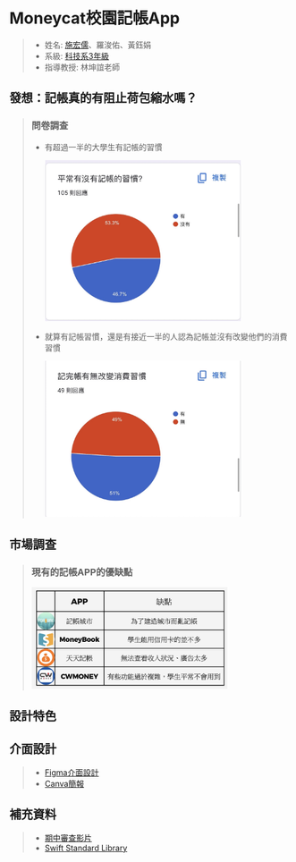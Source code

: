 # Moneycat校園記帳App
>* 姓名: [施宏儒](https://shihjonathan0302.github.io/Web/web1/)、羅浚佑、黃鈺娟
>* 系級: [科技系3年級](https://www.tahrd.ntnu.edu.tw)
>* 指導教授: 林坤誼老師
## 發想：記帳真的有阻止荷包縮水嗎？
> ### 問卷調查
>* 有超過一半的大學生有記帳的習慣
> 
>   <img src="https://github.com/shihjonathan0302/project-moneycat/blob/main/問卷調查結果/IMG_7608.JPG" width="350"/>
>
>* 就算有記帳習慣，還是有接近一半的人認為記帳並沒有改變他們的消費習慣
>  
>   <img src="https://github.com/shihjonathan0302/project-moneycat/blob/main/問卷調查結果/IMG_7609.JPG" width="350"/>
## 市場調查
> ### 現有的記帳APP的優缺點
>   
>   <img src="https://github.com/shihjonathan0302/project-moneycat/blob/main/問卷調查結果/截圖%202024-06-19%20下午5.04.19.png" width="350"/>
## 設計特色
## 介面設計
>* [Figma介面設計](https://www.figma.com/file/6eZORy6rDBF882oA52Zl6q/Untitled?type=design&node-id=0%3A1&mode=design&t=n809OlLlfxIa3eUs-1)
>* [Canva簡報](https://www.canva.com/design/DAGCpx2Suro/DiBiVfDzfYLYGyepdfdbAw/edit?utm_content=DAGCpx2Suro&utm_campaign=designshare&utm_medium=link2&utm_source=sharebutton)
## 補充資料
>* [期中審查影片](https://youtu.be/cavWuZsghmY?si=kT2qFAXa3PPvJqYN)
>* [Swift Standard Library](https://developer.apple.com/documentation/swift/swift-standard-library) 

